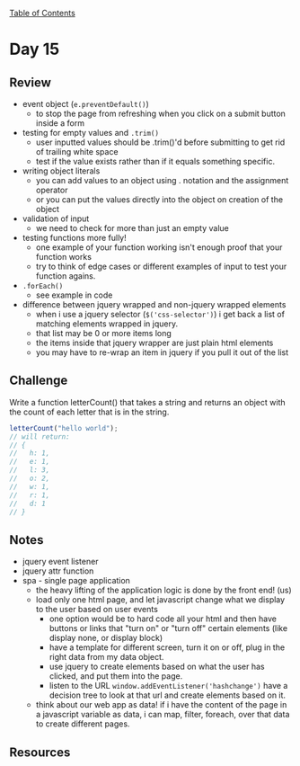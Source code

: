
[Table of Contents](/README.md)

# Day 15

## Review
- event object (`e.preventDefault()`)
	- to stop the page from refreshing when you click on a submit button inside a form
- testing for empty values and `.trim()`
	- user inputted values should be .trim()'d before submitting to get rid of trailing white space
	- test if the value exists rather than if it equals something specific.
- writing object literals
	- you can add values to an object using . notation and the assignment operator
	- or you can put the values directly into the object on creation of the object
- validation of input
	- we need to check for more than just an empty value
- testing functions more fully!
	- one example of your function working isn't enough proof that your function works
	- try to think of edge cases or different examples of input to test your function agains.
- `.forEach()`
	- see example in code
- difference between jquery wrapped and non-jquery wrapped elements
	- when i use a jquery selector (`$('css-selector')`) i get back a list of matching elements wrapped in jquery.
	- that list may be 0 or more items long
	- the items inside that jquery wrapper are just plain html elements
	- you may have to re-wrap an item in jquery if you pull it out of the list


## Challenge
Write a function letterCount() that takes a string and returns an object with the count of each letter that is in the string.

```js
letterCount("hello world");
// will return:
// {
//   h: 1,
//   e: 1,
//   l: 3,
//   o: 2,
//   w: 1,
//   r: 1,
//   d: 1
// }
```

## Notes
- jquery event listener
- jquery attr function
- spa - single page application
	- the heavy lifting of the application logic is done by the front end! (us)
	- load only one html page, and let javascript change what we display to the user based on user events
		- one option would be to hard code all your html and then have buttons or links that "turn on" or "turn off" certain elements (like display none, or display block)
		- have a template for different screen, turn it on or off, plug in the right data from my data object.
		- use jquery to create elements based on what the user has clicked, and put them into the page.
		- listen to the URL `window.addEventListener('hashchange')` have a decision tree to look at that url and create elements based on it.
	- think about our web app as data! if i have the content of the page in a javascript variable as data, i can map, filter, foreach, over that data to create different pages.

## Resources
